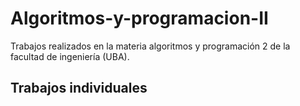 # Algoritmos-y-programacion-II
Trabajos realizados en la materia algoritmos y programación 2 de la facultad de ingeniería (UBA).

## Trabajos individuales


